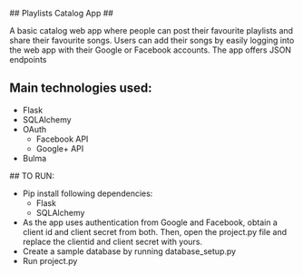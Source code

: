 ## Playlists Catalog App ##

A basic catalog web app where people can post their favourite playlists and share their favourite songs. Users can add their songs by easily logging into the web app with their Google or Facebook accounts. The app offers JSON endpoints

## Main technologies used:
- Flask
- SQLAlchemy
- OAuth 
	- Facebook API
	- Google+ API
- Bulma

## TO RUN:
- Pip install following dependencies:
	- Flask
	- SQLAlchemy
- As the app uses authentication from Google and Facebook, obtain a client id and client secret from both. Then, open the project.py file and replace the clientid and client secret with yours. 
- Create a sample database by running database_setup.py
- Run project.py